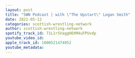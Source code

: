 ```yaml
---
layout: post
title: "SWN Podcast | with \"The Upstart\" Logan Smith"
date: 2021-05-12
categories: scottish-wrestling-network
author: scottish-wrestling-network
spotify_track_id: 71L1rSVaggHOXM4uFPUvdp
youtube_video_id: 
apple_track_id: 1000521474052
youtube_metadata: 
---
```

